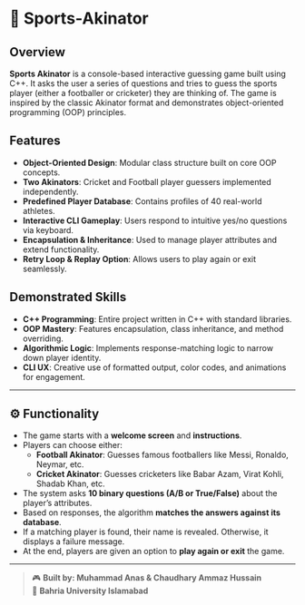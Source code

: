 # 🧠 Sports-Akinator

## Overview

**Sports Akinator** is a console-based interactive guessing game built using C++. It asks the user a series of questions and tries to guess the sports player (either a footballer or cricketer) they are thinking of. The game is inspired by the classic Akinator format and demonstrates object-oriented programming (OOP) principles.

## Features

- **Object-Oriented Design**: Modular class structure built on core OOP concepts.
- **Two Akinators**: Cricket and Football player guessers implemented independently.
- **Predefined Player Database**: Contains profiles of 40 real-world athletes.
- **Interactive CLI Gameplay**: Users respond to intuitive yes/no questions via keyboard.
- **Encapsulation & Inheritance**: Used to manage player attributes and extend functionality.
- **Retry Loop & Replay Option**: Allows users to play again or exit seamlessly.

## Demonstrated Skills

- **C++ Programming**: Entire project written in C++ with standard libraries.
- **OOP Mastery**: Features encapsulation, class inheritance, and method overriding.
- **Algorithmic Logic**: Implements response-matching logic to narrow down player identity.
- **CLI UX**: Creative use of formatted output, color codes, and animations for engagement.

---

## ⚙️ Functionality

- The game starts with a **welcome screen** and **instructions**.
- Players can choose either:
  - **Football Akinator**: Guesses famous footballers like Messi, Ronaldo, Neymar, etc.
  - **Cricket Akinator**: Guesses cricketers like Babar Azam, Virat Kohli, Shadab Khan, etc.
- The system asks **10 binary questions (A/B or True/False)** about the player’s attributes.
- Based on responses, the algorithm **matches the answers against its database**.
- If a matching player is found, their name is revealed. Otherwise, it displays a failure message.
- At the end, players are given an option to **play again or exit** the game.

---

> 🎮 **Built by: Muhammad Anas & Chaudhary Ammaz Hussain**  
> 🏫 **Bahria University Islamabad**
